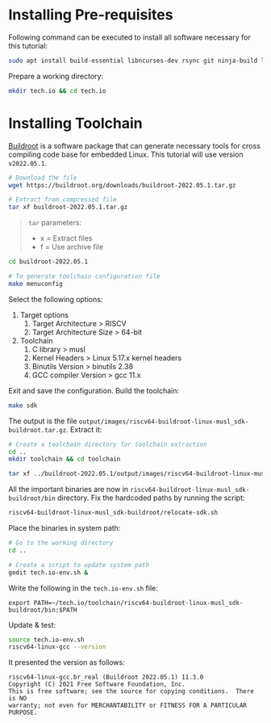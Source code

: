 # Installing Pre-requisites

Following command can be executed to install all software necessary for this tutorial:

``` bash
sudo apt install build-essential libncurses-dev rsync git ninja-build libglib2.0-dev libpixman-1-dev bison flex 
```

Prepare a working directory:

``` bash
mkdir tech.io && cd tech.io
```

# Installing Toolchain

[Buildroot](https://buildroot.org/) is a software package that can generate necessary tools for cross compiling code base for embedded Linux. This tutorial will use version `v2022.05.1`.

``` bash
# Download the file
wget https://buildroot.org/downloads/buildroot-2022.05.1.tar.gz

# Extract from compressed file
tar xf buildroot-2022.05.1.tar.gz
```
> `tar` parameters:
> - x = Extract files
> - f = Use archive file

``` bash
cd buildroot-2022.05.1

# To generate toolchain configuration file
make menuconfig
```

Select the following options:
1. Target options
    1. Target Architecture > RISCV
    1. Target Architecture Size > 64-bit
1. Toolchain
    1. C library > musl
    1. Kernel Headers > Linux 5.17.x kernel headers
    1. Binutils Version > binutils 2.38
    1. GCC compiler Version > gcc 11.x

Exit and save the configuration. Build the toolchain:

``` bash
make sdk
```

The output is the file `output/images/riscv64-buildroot-linux-musl_sdk-buildroot.tar.gz`. Extract it:

``` bash
# Create a toolchain directory for toolchain extraction
cd ..
mkdir toolchain && cd toolchain

tar xf ../buildroot-2022.05.1/output/images/riscv64-buildroot-linux-musl_sdk-buildroot.tar.gz
```

All the important binaries are now in `riscv64-buildroot-linux-musl_sdk-buildroot/bin` directory. Fix the hardcoded paths by running the script:

``` bash
riscv64-buildroot-linux-musl_sdk-buildroot/relocate-sdk.sh
```

Place the binaries in system path:

``` bash
# Go to the working directory
cd ..

# Create a script to update system path
gedit tech.io-env.sh &
```

Write the following in the `tech.io-env.sh` file:
```
export PATH=~/tech.io/toolchain/riscv64-buildroot-linux-musl_sdk-buildroot/bin:$PATH
```

Update & test:

``` bash
source tech.io-env.sh
riscv64-linux-gcc --version
```

It presented the version as follows:
```
riscv64-linux-gcc.br_real (Buildroot 2022.05.1) 11.3.0
Copyright (C) 2021 Free Software Foundation, Inc.
This is free software; see the source for copying conditions.  There is NO
warranty; not even for MERCHANTABILITY or FITNESS FOR A PARTICULAR PURPOSE.
```
